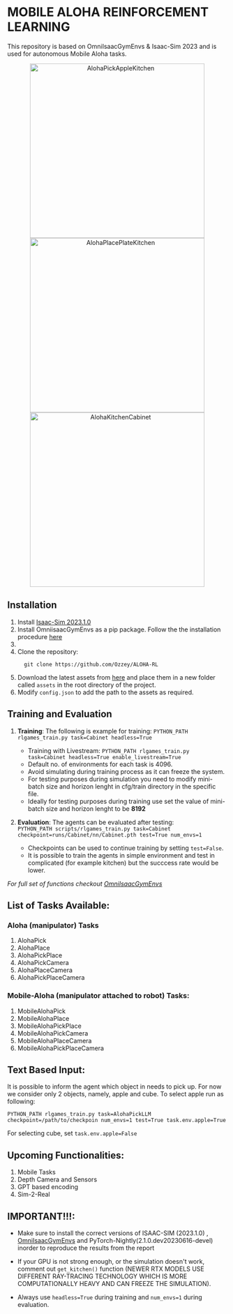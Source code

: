 # MOBILE ALOHA REINFORCEMENT LEARNING

This repository is based on OmniIsaacGymEnvs & Isaac-Sim 2023 and is used for autonomous Mobile Aloha tasks. 
<p align="center">
  <img src="https://github.com/user-attachments/assets/f358545a-64be-44eb-8107-a6842809beca" alt="AlohaPickAppleKitchen" width="400"/>
  <img src="https://github.com/user-attachments/assets/26f03e0c-2af0-48c7-b91b-d30c338cbb3d" alt="AlohaPlacePlateKitchen" width="400"/>
  <img src="https://github.com/user-attachments/assets/a7426a74-511e-4f6f-9aea-060fd7d11219" alt="AlohaKitchenCabinet" width="400"/>
</p>



## Installation

1. Install [Isaac-Sim 2023.1.0](https://docs.omniverse.nvidia.com/isaacsim/latest/installation/install_workstation.html) 
2. Install OmniisaacGymEnvs as a pip package. Follow the the installation procedure [here](https://github.com/isaac-sim/OmniIsaacGymEnvs)
3.
4. Clone the repository:
   ```
     git clone https://github.com/Ozzey/ALOHA-RL
   ```
5. Download the latest assets from [here](https://disk.yandex.com/d/mr830qgJpAeS_g) and place them in a new folder called ```assets``` in the root directory of the project.
6. Modify ```config.json``` to add the path to the assets as required.


## Training and Evaluation

1. **Training**: The following is example for training:
     ```PYTHON_PATH rlgames_train.py task=Cabinet headless=True```
   - Training with Livestream:
     ```PYTHON_PATH rlgames_train.py task=Cabinet headless=True enable_livestream=True ```
   - Default no. of environments for each task is 4096.
   - Avoid simulating during training process as it can freeze the system.
   - For testing purposes during simulation you need to modify mini-batch size and horizon lenght in cfg/train directory in the specific file.
   - Ideally for testing purposes during training use set the value of mini-batch size and horizon lenght to be **8192**

2. **Evaluation**: The agents can be evaluated after testing:  
    ```PYTHON_PATH scripts/rlgames_train.py task=Cabinet checkpoint=runs/Cabinet/nn/Cabinet.pth test=True num_envs=1```
   - Checkpoints can be used to continue training by setting ```test=False```.
   - It is possible to train the agents in simple environment and test in complicated (for example kitchen) but the succcess rate would be lower.
      
*For full set of functions checkout [OmniIsaacGymEnvs](https://github.com/isaac-sim/OmniIsaacGymEnvs)*

## List of Tasks Available:

### Aloha (manipulator) Tasks

1. AlohaPick
2. AlohaPlace
3. AlohaPickPlace
4. AlohaPickCamera
5. AlohaPlaceCamera
6. AlohaPickPlaceCamera

### Mobile-Aloha (manipulator attached to robot) Tasks:

1. MobileAlohaPick
2. MobileAlohaPlace
3. MobileAlohaPickPlace
4. MobileAlohaPickCamera
5. MobileAlohaPlaceCamera
6. MobileAlohaPickPlaceCamera

## Text Based Input:

It is possible to inform the agent which object in needs to pick up. For now we consider only 2 objects, namely, apple and cube. To select apple run as following:
```
PYTHON_PATH rlgames_train.py task=AlohaPickLLM checkpoint=/path/to/checkpoin num_envs=1 test=True task.env.apple=True
```
For selecting cube, set ```task.env.apple=False```

## Upcoming Functionalities:

1. Mobile Tasks
2. Depth Camera and Sensors
3. GPT based encoding
4. Sim-2-Real


## **IMPORTANT**!!!:

* Make sure to install the correct versions of ISAAC-SIM (2023.1.0) , [OmniIsaacGymEnvs](5db8d510775d55a0b979fc18b361cd6aa5a97dde) and PyTorch-Nightly(2.1.0.dev20230616-devel) inorder to reproduce the results from the report

* If your GPU is not strong enough, or the simulation doesn't work, comment out ```get_kitchen()``` function (NEWER RTX MODELS USE DIFFERENT RAY-TRACING TECHNOLOGY WHICH IS MORE COMPUTATIONALLY HEAVY AND CAN FREEZE THE SIMULATION).

* Always use ```headless=True``` during training and ```num_envs=1``` during evaluation. 
